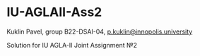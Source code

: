 # IU-AGLAII-Ass2
Kuklin Pavel, group B22-DSAI-04, p.kuklin@innopolis.university

Solution for IU AGLA-II Joint Assignment №2
